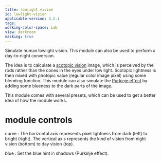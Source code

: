 ```yaml
---
title: lowlight vision
id: lowlight-vision
applicable-version: 3.2.1
tags: 
working-color-space: Lab 
view: darkroom
masking: true
---
```


Simulate human lowlight vision. This module can also be used to perform a day-to-night conversion.

The idea is to calculate a [scotopic vision](http://en.wikipedia.org/wiki/Scotopic_vision) image, which is perceived by the rods rather than the cones in the eyes under low light. Scotopic lightness is then mixed with photopic value (regular color image pixel) using some blending function. This module can also simulate the [Purkinje effect](http://en.wikipedia.org/wiki/Purkinje_effect) by adding some blueness to the dark parts of the image.

This module comes with several presets, which can be used to get a better idea of how the module works.

# module controls

curve
: The horizontal axis represents pixel lightness from dark (left) to bright (right). The vertical axis represents the kind of vision from night vision (bottom) to day vision (top).

blue
: Set the blue hint in shadows (Purkinje effect).

